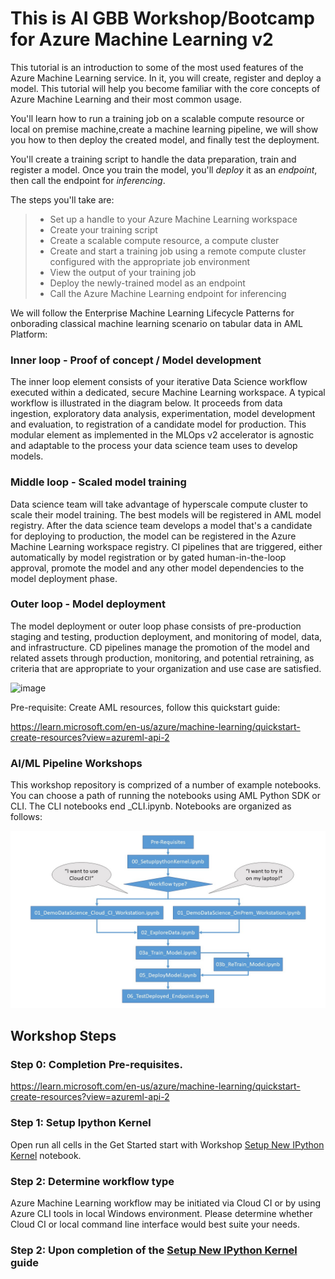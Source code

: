 # This is AI GBB Workshop/Bootcamp for Azure Machine Learning v2

This tutorial is an introduction to some of the most used features of the Azure Machine Learning service.  In it, you will create, register and deploy a model. This tutorial will help you become familiar with the core concepts of Azure Machine Learning and their most common usage. 

You'll learn how to run a training job on a scalable compute resource or local on premise machine,create a machine learning pipeline, we will show you how to then deploy the created model, and finally test the deployment.

You'll create a training script to handle the data preparation, train and register a model. Once you train the model, you'll *deploy* it as an *endpoint*, then call the endpoint for *inferencing*.

The steps you'll take are:

> * Set up a handle to your Azure Machine Learning workspace 
> * Create your training script
> * Create a scalable compute resource, a compute cluster 
> * Create and start a training job using a remote compute cluster configured with the appropriate job environment
> * View the output of your training job
> * Deploy the newly-trained model as an endpoint
> * Call the Azure Machine Learning endpoint for inferencing


We will follow the Enterprise Machine Learning Lifecycle Patterns for onborading classical machine learning scenario on tabular data in AML Platform:

### Inner loop - Proof of concept / Model development

The inner loop element consists of your iterative Data Science workflow executed within a dedicated, secure Machine Learning workspace. A typical workflow is illustrated in the diagram below. It proceeds from data ingestion, exploratory data analysis, experimentation, model development and evaluation, to registration of a candidate model for production. This modular element as implemented in the MLOps v2 accelerator is agnostic and adaptable to the process your data science team uses to develop models.


### Middle loop - Scaled model training

Data science team will take advantage of hyperscale compute cluster to scale their model training.  The best models will be registered in AML model registry. After the data science team develops a model that's a candidate for deploying to production, the model can be registered in the Azure Machine Learning workspace registry. CI pipelines that are triggered, either automatically by model registration or by gated human-in-the-loop approval, promote the model and any other model dependencies to the model deployment phase.



### Outer loop - Model deployment 

The model deployment or outer loop phase consists of pre-production staging and testing, production deployment, and monitoring of model, data, and infrastructure. CD pipelines manage the promotion of the model and related assets through production, monitoring, and potential retraining, as criteria that are appropriate to your organization and use case are satisfied.

![image](https://github.com/azeltov/aigbb-aml-bootcamp/assets/5873303/e0575c72-2c32-4c83-9660-82c34993027b)

Pre-requisite: Create AML resources, follow this quickstart guide:

https://learn.microsoft.com/en-us/azure/machine-learning/quickstart-create-resources?view=azureml-api-2


### AI/ML Pipeline Workshops

This workshop repository is comprized of a number of example notebooks. You can choose a path of running the notebooks using AML Python SDK or CLI. The CLI notebooks end _CLI.ipynb.   Notebooks are organized as follows: 

![image](media/ai_workflow_workshops.jpg)

## Workshop Steps

### Step 0: Completion Pre-requisites.
https://learn.microsoft.com/en-us/azure/machine-learning/quickstart-create-resources?view=azureml-api-2

### Step 1: Setup Ipython Kernel
Open run all cells in the Get Started start with Workshop [Setup New IPython Kernel](00_SetupIpythonKernel.ipynb) notebook. 

### Step 2: Determine workflow type
Azure Machine Learning workflow may be initiated via Cloud CI or by using Azure CLI tools in local Windows environment.  Please determine whether Cloud CI or local command line interface would best suite your needs.  

### Step 2: Upon completion of the [Setup New IPython Kernel](00_SetupIpythonKernel.ipynb) guide



